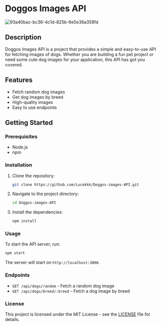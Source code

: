 # Doggos Images API

![93a40bac-bc36-4c1d-825b-6e5e36a358fd](https://github.com/user-attachments/assets/2900b58b-e9a3-4ca3-bcb5-36ac4126d23e)

## Description

Doggos Images API is a project that provides a simple and easy-to-use API for fetching images of dogs. Whether you are building a fun pet project or need some cute dog images for your application, this API has got you covered.

## Features

- Fetch random dog images
- Get dog images by breed
- High-quality images
- Easy to use endpoints


## Getting Started

### Prerequisites

- Node.js
- npm

### Installation

1. Clone the repository:
   ```bash
   git clone https://github.com/Lucekkk/Doggos-images-API.git
   ```
2. Navigate to the project directory:
   ```bash
   cd Doggos-images-API
   ```
3. Install the dependencies:
   ```bash
   npm install
   ```

### Usage

To start the API server, run:
```bash
npm start
```

The server will start on `http://localhost:3000`.

### Endpoints

- `GET /api/dogs/random` - Fetch a random dog image
- `GET /api/dogs/breed/:breed` - Fetch a dog image by breed

 

### License

This project is licensed under the MIT License - see the [LICENSE](LICENSE) file for details.

 

 
